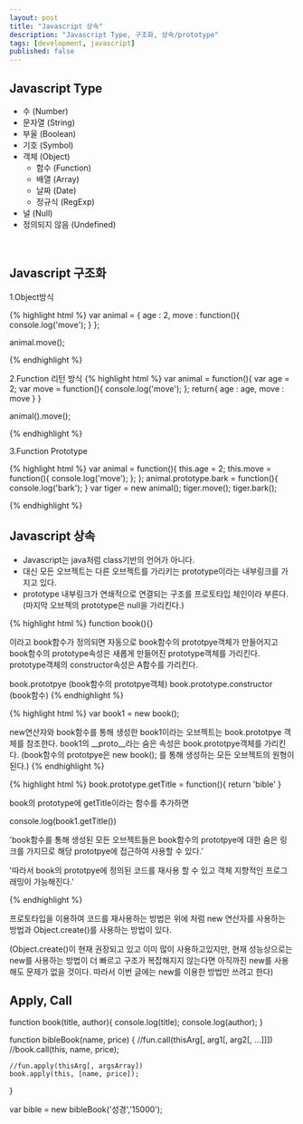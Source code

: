 ```yaml
---
layout: post
title: "Javascript 상속"
description: "Javascript Type, 구조화, 상속/prototype"
tags: [development, javascript]
published: false
---
```


## Javascript Type
- 수 (Number)
- 문자열 (String)
- 부울 (Boolean)
- 기호 (Symbol)
- 객체 (Object)
	* 함수 (Function)
	* 배열 (Array)
	* 날짜 (Date)
	* 정규식 (RegExp)
- 널 (Null)
- 정의되지 않음 (Undefined)

<br>


## Javascript 구조화

1.Object방식 

{% highlight html %}
var animal = {
	age : 2,
	move : function(){
		console.log('move');
	}
};

animal.move();

{% endhighlight %}

2.Function 리턴 방식
{% highlight html %}
var animal = function(){
	var age = 2;
	var move = function(){
		console.log('move');
	};
	return{
		age : age,
		move : move
	}
}

animal().move();

{% endhighlight %}

3.Function Prototype

{% highlight html %}
var animal = function(){
	this.age = 2;
	this.move = function(){
		console.log('move');
	};
};
animal.prototype.bark = function(){
	console.log('bark');
}
var tiger = new animal();
tiger.move();
tiger.bark();

{% endhighlight %}

## Javascript 상속

- Javascript는 java처럼 class기반의 언어가 아니다.
- 대신 모든 오브젝트는 다른 오브젝트를 가리키는 prototype이라는 내부링크를 가지고 있다. 
- prototype 내부링크가 연쇄적으로 연결되는 구조를 프로토타입 체인이라 부른다. (마지막 오브젝의 prototype은 null을 가리킨다.)

{% highlight html %}
function book(){} 

이라고 book함수가 정의되면 자동으로 book함수의 prototpye객체가 만들어지고 
book함수의 prototype속성은 새롭게 만들어진 prototype객체를 가리킨다.
prototype객체의 constructor속성은 A함수를 가리킨다.

book.prototpye (book함수의 prototpye객체)
book.prototype.constructor (book함수)
{% endhighlight %}

{% highlight html %}
var book1 = new book();

new연산자와 book함수를 통해 생성한 book1이라는 오브젝트는 book.prototpye 객체를 참조한다.
book1의 __proto__라는 숨은 속성은 book.prototpye객체를 가리킨다.
(book함수의 prototpye은 new book(); 를 통해 생성하는 모든 오브젝트의 원형이 된다.)
{% endhighlight %}

{% highlight html %}
book.prototype.getTitle = function(){
	return 'bible'
}

book의 prototype에 getTitle이라는 함수를 추가하면 

console.log(book1.getTitle())


'book함수를 통해 생성된 모든 오브젝트들은 book함수의 
prototpye에 대한 숨은 링크를 가지므로 
해당 prototpye에 접근하여 사용할 수 있다.'

'따라서 book의 prototpye에 정의된 코드를 
재사용 할 수 있고 객체 지향적인 프로그래밍이 가능해진다.'

{% endhighlight %}

프로토타입을 이용하여 코드를 재사용하는 방법은 
위에 처럼 new 연산자를 사용하는 방법과
Object.create()를 사용하는 방법이 있다.

(Object.create()이 현재 권장되고 있고 이미 많이 사용하고있지만, 현재 성능상으로는 new를 사용하는 방법이 더 빠르고 구조가 복잡해지지 않는다면 아직까진 new를 사용해도 문제가 없을 것이다. 따라서 이번 글에는 new를 이용한 방법만 쓰려고 한다)


## Apply, Call

function book(title, author){
	console.log(title);
	console.log(author);
}

function bibleBook(name, price) {
	//fun.call(thisArg[, arg1[, arg2[, ...]]])
	//book.call(this, name, price);
	
	//fun.apply(thisArg[, argsArray])
	book.apply(this, [name, price]);
}

var bible = new bibleBook('성경','15000');





